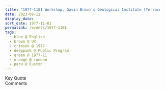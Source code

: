 ```yaml
---
title: "1977-1101 Workshop, Gavin Brown's Geological Institute (Terrace House), 160 North Gower Street, 2nd Floor, Euston, London, UK"
date: 2023-09-12
display_date: 
sort_date: 1977-11-01
permalink: /events/1977-1101
tags:
  - blue @ English
  - brown @ UK
  - crimson @ 1977
  - deeppink @ Public Program
  - green @ 1977-11
  - orange @ London
  - peru @ Euston
---
```


<wave-list>
  <list-title color="green" width="75">Key Quote</list-title>
  <list-item color="BlanchedAlmond"  width="200"></list-item>
  <list-item color="Lavender"></list-item>
  <list-item color="BlanchedAlmond"></list-item>
</wave-list>

<br>

<wave-list>
  <list-title color="green" width="75">Comments</list-title>
  <list-item color="BlanchedAlmond"  width="200"></list-item>
  <list-item color="Lavender"></list-item>
  <list-item color="BlanchedAlmond"></list-item>
</wave-list>